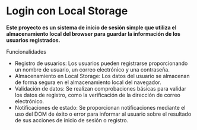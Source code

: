 # Login con Local Storage
**Este proyecto es un sistema de inicio de sesión simple que utiliza el almacenamiento local del browser para guardar la información de los usuarios registrados.**

Funcionalidades
* Registro de usuarios: Los usuarios pueden registrarse proporcionando un nombre de usuario, un correo electrónico y una contraseña.
* Almacenamiento en Local Storage: Los datos del usuario se almacenan de forma segura en el almacenamiento local del navegador.
* Validación de datos: Se realizan comprobaciones básicas para validar los datos de registro, como la verificación de la dirección de correo electrónico.
* Notificaciones de estado: Se proporcionan notificaciones mediante el uso del DOM de éxito o error para informar al usuario sobre el resultado de sus acciones de inicio de sesión o registro.
